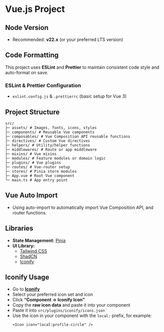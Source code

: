 # Vue.js Project

## Node Version

- Recommended: **v22.x** (or your preferred LTS version)

## Code Formatting

This project uses **ESLint** and **Prettier** to maintain consistent code style and auto-format on save.

### ESLint & Prettier Configuration

- `eslint.config.js` & `.prettierrc` (basic setup for Vue 3)

## Project Structure

```
src/
├─ assets/ # Images, fonts, icons, styles
├─ components/ # Reusable Vue components
├─ composables/ # Vue Composition API reusable functions
├─ directives/ # Custom Vue directives
├─ helpers/ # Utility/helper functions
├─ middlewares/ # Route or app middleware
├─ mixins/ # Vue mixins
├─ modules/ # Feature modules or domain logic
├─ plugins/ # Vue plugins
├─ routes/ # Vue-router setup
├─ stores/ # Pinia store modules
├─ App.vue # Root Vue component
└─ main.ts # App entry point
```

## Vue Auto Import

- Using auto-import to automatically import Vue Composition API, and router functions.

## Libraries

- **State Management:** [Pinia](https://pinia.vuejs.org/)
- **UI Library:**
  - [Tailwind CSS](https://tailwindcss.com/docs/aspect-ratio)
  - [ShadCN](https://shadcn-vue.com/docs/components/accordion.html)
  - [Iconify](https://iconify.design/)

## Iconify Usage

- Go to [**Iconify**](https://icon-sets.iconify.design/)
- Select your preferred icon set and icon
- Click **“Component → Iconify Icon”**
- Copy the **raw icon data** and paste it into your component
- Paste it into `src/plugins/iconify/icons.json`
- Use the icon in your component with the `local:` prefix, for example:
  ```vue
  <Icon icon="local:profile-circle" />
  ```
